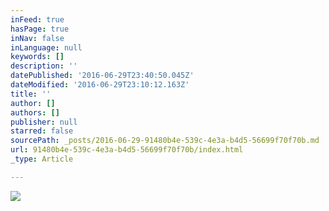 ```yaml
---
inFeed: true
hasPage: true
inNav: false
inLanguage: null
keywords: []
description: ''
datePublished: '2016-06-29T23:40:50.045Z'
dateModified: '2016-06-29T23:10:12.163Z'
title: ''
author: []
authors: []
publisher: null
starred: false
sourcePath: _posts/2016-06-29-91480b4e-539c-4e3a-b4d5-56699f70f70b.md
url: 91480b4e-539c-4e3a-b4d5-56699f70f70b/index.html
_type: Article

---
```

![](https://the-grid-user-content.s3-us-west-2.amazonaws.com/047eb880-dd52-44c9-8a69-0cfdd9d4c93a.jpg)